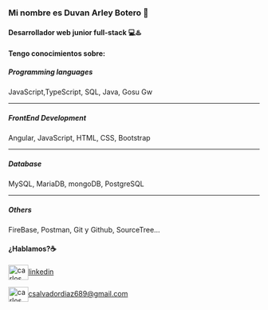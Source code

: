 ### Mi nombre es Duvan Arley Botero 👋
#### Desarrollador web junior full-stack 💻♨️



#### Tengo conocimientos sobre:

##### Programming languages

JavaScript,TypeScript, SQL, Java, Gosu Gw

____

##### FrontEnd Development

Angular, JavaScript, HTML, CSS, Bootstrap

_____

##### Database

MySQL, MariaDB, mongoDB, PostgreSQL

_____

 ##### Others
 
 FireBase, Postman, Git y Github, SourceTree...



#### ¿Hablamos?☕️


<a href="https://linkedin.com/in/carlos-salvador-513a7b122/" target="blank"><img align="center" src="https://cdn.jsdelivr.net/npm/simple-icons@3.0.1/icons/linkedin.svg" alt="carlos salvador díaz" height="30" width="40" />linkedin</a>

<a href="mailto:csalvadordiaz689@gmail.com " target="blank"><img align="center" src="https://cdn.jsdelivr.net/npm/simple-icons@3.0.1/icons/gmail.svg" alt="carlos salvador díaz" height="30" width="40" />csalvadordiaz689@gmail.com</a>
</p>



